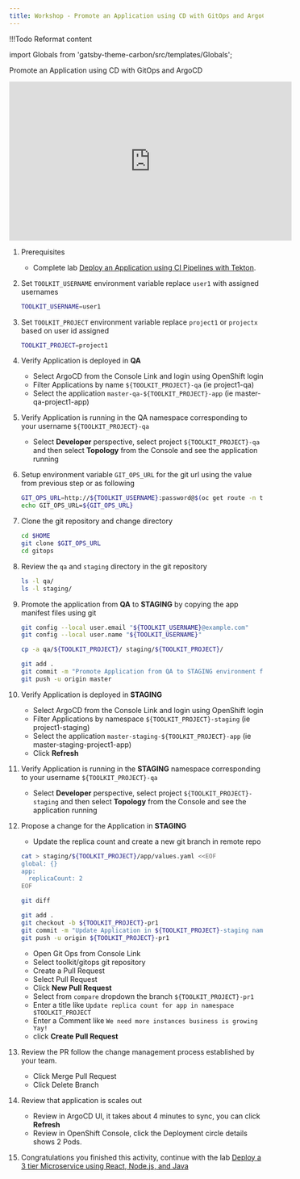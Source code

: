 ```yaml
---
title: Workshop - Promote an Application using CD with GitOps and ArgoCD
---
```


!!!Todo
    Reformat content
    
import Globals from 'gatsby-theme-carbon/src/templates/Globals';

<PageDescription>

Promote an Application using CD with GitOps and ArgoCD

</PageDescription>


<iframe width="560" height="315" src="https://www.youtube.com/embed/Fr85xbcM_es" frameborder="0" allow="accelerometer; autoplay; clipboard-write; encrypted-media; gyroscope; picture-in-picture" allowfullscreen></iframe>


1. Prerequisites
    - Complete lab [Deploy an Application using CI Pipelines with Tekton](./ci).

1. Set `TOOLKIT_USERNAME` environment variable replace `user1` with assigned usernames
    ```bash
    TOOLKIT_USERNAME=user1

    ```

1. Set `TOOLKIT_PROJECT` environment variable replace `project1` or `projectx` based on user id assigned
    ```bash
    TOOLKIT_PROJECT=project1

    ```

1. Verify Application is deployed in **QA**
    - Select ArgoCD from the Console Link and login using OpenShift login
    - Filter Applications by name `${TOOLKIT_PROJECT}-qa` (ie project1-qa)
    - Select the application `master-qa-${TOOLKIT_PROJECT}-app` (ie master-qa-project1-app)

1. Verify Application is running in the QA namespace corresponding to your username `${TOOLKIT_PROJECT}-qa`
    - Select **Developer** perspective, select project `${TOOLKIT_PROJECT}-qa` and then select **Topology** from the Console and see the application running

1. Setup environment variable `GIT_OPS_URL` for the git url using the value from previous step or as following
    ```bash
    GIT_OPS_URL=http://${TOOLKIT_USERNAME}:password@$(oc get route -n tools gogs --template='{{.spec.host}}')/toolkit/gitops
    echo GIT_OPS_URL=${GIT_OPS_URL}

    ```

1. Clone the git repository and change directory
    ```bash
    cd $HOME
    git clone $GIT_OPS_URL
    cd gitops

    ```

1. Review the `qa` and `staging` directory in the git repository
    ```bash
    ls -l qa/
    ls -l staging/
    ```

1. Promote the application from **QA** to **STAGING** by copying the app manifest files using git
    ```bash
    git config --local user.email "${TOOLKIT_USERNAME}@example.com"
    git config --local user.name "${TOOLKIT_USERNAME}"

    cp -a qa/${TOOLKIT_PROJECT}/ staging/${TOOLKIT_PROJECT}/

    git add .
    git commit -m "Promote Application from QA to STAGING environment for $TOOLKIT_PROJECT"
    git push -u origin master

    ```

1. Verify Application is deployed in **STAGING**
    - Select ArgoCD from the Console Link and login using OpenShift login
    - Filter Applications by namespace `${TOOLKIT_PROJECT}-staging` (ie project1-staging)
    - Select the application `master-staging-${TOOLKIT_PROJECT}-app` (ie master-staging-project1-app)
    - Click **Refresh**

1. Verify Application is running in the **STAGING** namespace corresponding to your username `${TOOLKIT_PROJECT}-qa`
    - Select **Developer** perspective, select project `${TOOLKIT_PROJECT}-staging` and then select **Topology** from the Console and see the application running

1. Propose a change for the Application in **STAGING**
    - Update the replica count and create a new git branch in remote repo
    ```bash
    cat > staging/${TOOLKIT_PROJECT}/app/values.yaml <<EOF
    global: {}
    app:
      replicaCount: 2
    EOF

    git diff

    git add .
    git checkout -b ${TOOLKIT_PROJECT}-pr1
    git commit -m "Update Application in ${TOOLKIT_PROJECT}-staging namespace"
    git push -u origin ${TOOLKIT_PROJECT}-pr1

    ```
    - Open Git Ops from Console Link
    - Select toolkit/gitops git repository
    - Create a Pull Request
    - Select Pull Request
    - Click **New Pull Request**
    - Select from `compare` dropdown the branch `${TOOLKIT_PROJECT}-pr1`
    - Enter a title like `Update replica count for app in namespace $TOOLKIT_PROJECT`
    - Enter a Comment like `We need more instances business is growing Yay!`
    - click **Create Pull Request**

1. Review the PR follow the change management process established by your team.
    - Click Merge Pull Request
    - Click Delete Branch

1. Review that application is scales out
    - Review in ArgoCD UI, it takes about 4 minutes to sync, you can click **Refresh**
    - Review in OpenShift Console, click the Deployment circle details shows 2 Pods.

1. Congratulations you finished this activity, continue with the lab [Deploy a 3 tier Microservice using React, Node.js, and Java](./inventory)